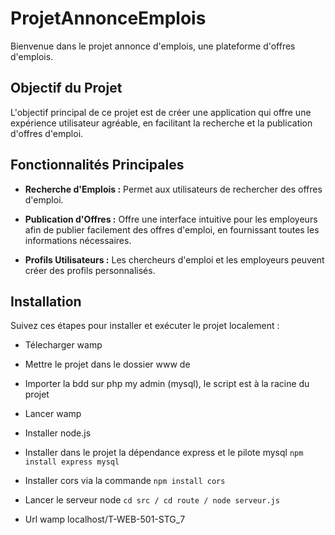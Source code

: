 # ProjetAnnonceEmplois

Bienvenue dans le projet annonce d'emplois, une plateforme d'offres d'emplois.

## Objectif du Projet

L'objectif principal de ce projet est de créer une application qui offre une expérience utilisateur agréable, en facilitant la recherche et la publication d'offres d'emploi.

## Fonctionnalités Principales

- **Recherche d'Emplois :** Permet aux utilisateurs de rechercher des offres d'emploi.

- **Publication d'Offres :** Offre une interface intuitive pour les employeurs afin de publier facilement des offres d'emploi, en fournissant toutes les informations nécessaires.

- **Profils Utilisateurs :** Les chercheurs d'emploi et les employeurs peuvent créer des profils personnalisés.
  
## Installation

Suivez ces étapes pour installer et exécuter le projet localement :

- Télecharger wamp

- Mettre le projet dans le dossier www de 

- Importer la bdd sur php my admin (mysql), le script est à la racine du projet

- Lancer wamp

- Installer node.js

- Installer dans le projet la dépendance express et le pilote mysql `npm install express mysql`

- Installer cors via la commande `npm install cors`

- Lancer le serveur node `cd src / cd route / node serveur.js`

- Url wamp localhost/T-WEB-501-STG_7

